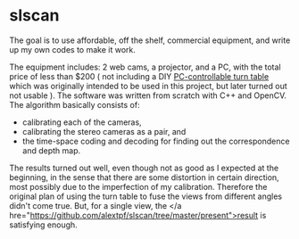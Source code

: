 # slscan
The goal is to use affordable, off the shelf, commercial equipment, and write up my own codes to make it work.

The equipment includes: 2 web cams, a projector, and a PC, with the total price of less than $200 ( not including a DIY <a href="https://alexchenwoodworks.blogspot.com/2018/12/pc-controllable-turn-table.html">PC-controllable turn table</a> which was originally intended to be used in this project, but later turned out not usable ).
The software was written from scratch with C++ and OpenCV. The algorithm basically consists of:

- calibrating each of the cameras, 
- calibrating the stereo cameras as a pair, and
- the time-space coding and decoding for finding out the correspondence and  depth map.

The results turned out well, even though not as good as I expected at the beginning, in the sense that there are some distortion in certain direction, most possibly due to the imperfection of my calibration. Therefore the original plan of using the turn table to fuse the views from different angles didn't come true. But, for a single view, the </a hre="https://github.com/alextpf/slscan/tree/master/present">result</a> is satisfying enough.


